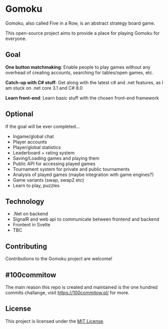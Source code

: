 ﻿# Gomoku

Gomoku, also called Five in a Row, is an abstract strategy board game.

This open-source project aims to provide a place for playing Gomoku for everyone.

## Goal

 **One button matchmaking**: Enable people to play games without any overhead of creating accounts, searching for tables/open games, etc.
 
 **Catch-up with C# stuff**: Get along with the latest c# and .net features, as I am stuck on .net core 3.1 and C# 8.0
 
 **Learn front-end**: Learn basic stuff with the chosen front-end framework

## Optional
If the goal will be ever completed...

* Ingame/global chat
* Player accounts
* Player/global statistics
* Leaderboard + rating system
* Saving/Loading games and playing them
* Public API for accessing played games
* Tournament system for private and public tournaments
* Analysis of played games (maybe integration with game engines?)
* Game variants (swap, swap2 etc)
* Learn to play, puzzles

## Technology
* .Net on backend
* SignalR and web api to communicate between frontend and backend
* Frontent in Svelte
* TBC

## Contributing

Contributions to the Gomoku project are welcome!

## #100commitow

The main reason this repo is created and maintained is the one hundred commits challange, visit https://100commitow.pl/ for more.

## License

This project is licensed under the [MIT License](LICENSE).
